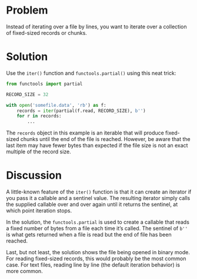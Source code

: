# Problem

Instead of iterating over a file by lines, you want to iterate over a collection of fixed-sized records or chunks.

# Solution

Use the `iter()` function and `functools.partial()` using this neat trick:

```python
from functools import partial

RECORD_SIZE = 32

with open('somefile.data', 'rb') as f:
    records = iter(partial(f.read, RECORD_SIZE), b'')
    for r in records:
        ...
```

The `records` object in this example is an iterable that will produce fixed-sized chunks until the end of the file is reached. However, be aware that the last item may have fewer bytes than expected if the file size is not an exact multiple of the record size.

# Discussion

A little-known feature of the `iter()` function is that it can create an iterator if you pass it a callable and a sentinel value. The resulting iterator simply calls the supplied callable over and over again until it returns the sentinel, at which point iteration stops.

In the solution, the `functools.partial` is used to create a callable that reads a fixed number of bytes from a file each time it’s called. The sentinel of `b''` is what gets returned when a file is read but the end of file has been reached.

Last, but not least, the solution shows the file being opened in binary mode. For reading fixed-sized records, this would probably be the most common case. For text files, reading line by line (the default iteration behavior) is more common.